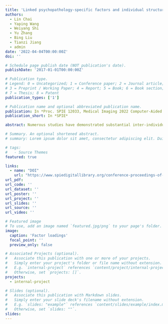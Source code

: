 ```yaml
---
title: 'Linked psychopathology-specific factors and individual structural brain abnormalities in schizophrenia'
authors:
  - Lin Chai
  - Yaping Wang
  - Weiyang Shi
  - Yu Zhang
  - Bing Liu
  - Tianzi Jiang
  - admin
date: '2022-04-04T00:00:00Z'
doi: ''

# Schedule page publish date (NOT publication's date).
publishDate: '2017-01-01T00:00:00Z'

# Publication type.
# Legend: 0 = Uncategorized; 1 = Conference paper; 2 = Journal article;
# 3 = Preprint / Working Paper; 4 = Report; 5 = Book; 6 = Book section;
# 7 = Thesis; 8 = Patent
publication_types: ['1']

# Publication name and optional abbreviated publication name.
publication: In *Proc. SPIE 12033, Medical Imaging 2022 Computer-Aided Diagnosis*
publication_short: In *SPIE*

abstract: Numerous studies have demonstrated substantial inter-individual symptom heterogeneity among patients with schizophrenia, which seriously affects the quantification of diagnosis and treatment schema. Normative model is a statistical model offering quantitative measurements of abnormal deviations under interindividual heterogeneity. Here, we explored the individual-specific associations among morphologic deviations from normative ranges of brain structure and specific symptomatology structure on three different dimensions without the effect of general disease effects. Specifically, we employed an exploratory bi-factor model for the PANSS scale and built normative models for two cortical measurements, cortical area and thickness. Significant correlations among different cortical measurements and latent symptom groups were observed, which could provide evidence to understand the pathophysiology of schizophrenia symptoms.

# Summary. An optional shortened abstract.
# summary: Lorem ipsum dolor sit amet, consectetur adipiscing elit. Duis posuere tellus ac convallis placerat. Proin tincidunt magna sed ex sollicitudin condimentum.

# tags:
#   - Source Themes
featured: true

links:
  - name: "DOI"
    url: "https://www.spiedigitallibrary.org/conference-proceedings-of-spie/12033/2612266/Linked-psychopathology-specific-factors-and-individual-structural-brain-abnormalities-in/10.1117/12.2612266.short?SSO=1"
url_pdf: 
url_code: ''
url_dataset: ''
url_poster: ''
url_project: ''
url_slides: ''
url_source: ''
url_video: ''

# Featured image
# To use, add an image named `featured.jpg/png` to your page's folder.
image:
  caption: 'Factor loadings'
  focal_point: ''
  preview_only: false

# Associated Projects (optional).
#   Associate this publication with one or more of your projects.
#   Simply enter your project's folder or file name without extension.
#   E.g. `internal-project` references `content/project/internal-project/index.md`.
#   Otherwise, set `projects: []`.
projects:
  - internal-project

# Slides (optional).
#   Associate this publication with Markdown slides.
#   Simply enter your slide deck's filename without extension.
#   E.g. `slides: "example"` references `content/slides/example/index.md`.
#   Otherwise, set `slides: ""`.
slides:
---
```

